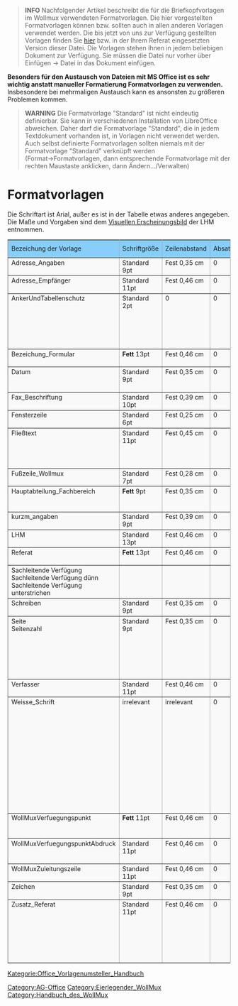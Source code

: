 > **INFO** Nachfolgender Artikel beschreibt die für die Briefkopfvorlagen im Wollmux verwendeten Formatvorlagen. Die hier vorgestellten Formatvorlagen können bzw. sollten auch in allen anderen Vorlagen verwendet werden. Die bis jetzt von uns zur Verfügung gestellten Vorlagen finden Sie [hier](http://limux.tvc.muenchen.de/ablage/sonstiges/wollmux/vorlagen/WOL_Briefkopf-Absatzformate_v1_2005-11-22.ott) bzw. in der Ihrem Referat eingesetzten Version dieser Datei. Die Vorlagen stehen Ihnen in jedem beliebigen Dokument zur Verfügung. Sie müssen die Datei nur vorher über Einfügen &rarr; Datei in das Dokument einfügen.

**Besonders für den Austausch von Dateien mit MS Office ist es sehr wichtig anstatt manueller Formatierung Formatvorlagen zu verwenden.** Insbesondere bei mehrmaligen Austausch kann es ansonsten zu größeren Problemen kommen.

> **WARNING** Die Formatvorlage "Standard" ist nicht eindeutig definierbar. Sie kann in verschiedenen Installation von LibreOffice abweichen. Daher darf die Formatvorlage "Standard", die in jedem Textdokument vorhanden ist, in Vorlagen nicht verwendet werden. Auch selbst definierte Formatvorlagen sollten niemals mit der Formatvorlage "Standard" verknüpft werden (Format&rarr;Formatvorlagen, dann entsprechende Formatvorlage mit der rechten Maustaste anklicken, dann Ändern.../Verwalten)

Formatvorlagen
==============

Die Schriftart ist Arial, außer es ist in der Tabelle etwas anderes angegeben. Die Maße und Vorgaben sind dem [Visuellen Erscheinungsbild](http://intranet.muenchen.de/?url=http://intranet.muenchen.de/basis/publ/erscheinungsbild/index.html) der LHM entnommen.

<table border="2" cellspacing="0" cellpadding="4" rules="all" style="margin:1em 1em 1em 0; border:solid 1px #AAAAAA; border-collapse:collapse; background-color:#F9F9F9; font-size:100%; empty-cells:show;">
<tr>
<td bgcolor="#87CEFA"> Bezeichung der Vorlage
</td>
<td bgcolor="#87CEFA"> Schriftgröße
</td>
<td bgcolor="#87CEFA"> Zeilenabstand
</td>
<td bgcolor="#87CEFA"> Absatzformat
</td>
<td bgcolor="#87CEFA"> Sonstige Einstellungen
</td>
<td bgcolor="#87CEFA"> Verwendung (Beispiel)
</td></tr>
<tr>
<td valign="top">Adresse_Angaben
</td>
<td valign="top">Standard 9pt
</td>
<td valign="top">Fest 0,35 cm
</td>
<td valign="top">0
</td>
<td valign="top">0
</td>
<td valign="top"><div class="thumb tnone"><div class="thumbinner" style="width:182px;"><a href="/wiki/index.php?title=Spezial:Hochladen&amp;wpDestFile=Formatvorlage_Adresse_Angaben.jpg" class="new" title="Datei:Formatvorlage Adresse Angaben.jpg">Datei:Formatvorlage Adresse Angaben.jpg</a>  <div class="thumbcaption"></div></div></div>
</td></tr>
<tr>
<td valign="top">Adresse_Empfänger
</td>
<td valign="top">Standard 11pt
</td>
<td valign="top">Fest 0,46 cm
</td>
<td valign="top">0
</td>
<td valign="top">0
</td>
<td valign="top"><div class="thumb tnone"><div class="thumbinner" style="width:182px;"><a href="/wiki/index.php?title=Spezial:Hochladen&amp;wpDestFile=Formatvorlage_Adresse_Empf%C3%A4nger.jpg" class="new" title="Datei:Formatvorlage Adresse Empfänger.jpg">Datei:Formatvorlage Adresse Empfänger.jpg</a>  <div class="thumbcaption"></div></div></div>
</td></tr>
<tr>
<td valign="top">AnkerUndTabellenschutz
</td>
<td valign="top">Standard 2pt
</td>
<td valign="top">0
</td>
<td valign="top">0
</td>
<td valign="top">0
</td>
<td valign="top">Wird in dem kleinen Bereich vor dem Seitentextbereich verwendet, um diesen Bereich möglichst klein zu halten. Z.B. werden dort die Rahmen verankert.
</td></tr>
<tr>
<td valign="top">Bezeichung_Formular
</td>
<td valign="top"><b>Fett</b> 13pt
</td>
<td valign="top">Fest 0,46 cm
</td>
<td valign="top">0
</td>
<td valign="top">0
</td>
<td valign="top"><div class="thumb tnone"><div class="thumbinner" style="width:182px;"><a href="/wiki/index.php?title=Spezial:Hochladen&amp;wpDestFile=Formatvorlage_Bezeichung_Formular.jpg" class="new" title="Datei:Formatvorlage Bezeichung Formular.jpg">Datei:Formatvorlage Bezeichung Formular.jpg</a>  <div class="thumbcaption"></div></div></div>
</td></tr>
<tr>
<td valign="top">Datum
</td>
<td valign="top">Standard 9pt
</td>
<td valign="top">Fest 0,35 cm
</td>
<td valign="top">0
</td>
<td valign="top">Gilt nur für den Externen Briefkopf.
</td>
<td valign="top"><div class="thumb tnone"><div class="thumbinner" style="width:182px;"><a href="/wiki/index.php?title=Spezial:Hochladen&amp;wpDestFile=Formatvorlage_Datum.jpg" class="new" title="Datei:Formatvorlage Datum.jpg">Datei:Formatvorlage Datum.jpg</a>  <div class="thumbcaption"></div></div></div>
</td></tr>
<tr>
<td valign="top">Fax_Beschriftung
</td>
<td valign="top">Standard 10pt
</td>
<td valign="top">Fest 0,39 cm
</td>
<td valign="top">0
</td>
<td valign="top">0
</td>
<td valign="top"><div class="thumb tnone"><div class="thumbinner" style="width:182px;"><a href="/wiki/index.php?title=Spezial:Hochladen&amp;wpDestFile=Formatvorlage_Fax_Beschriftung.jpg" class="new" title="Datei:Formatvorlage Fax Beschriftung.jpg">Datei:Formatvorlage Fax Beschriftung.jpg</a>  <div class="thumbcaption"></div></div></div>
</td></tr>
<tr>
<td valign="top">Fensterzeile
</td>
<td valign="top">Standard 6pt
</td>
<td valign="top">Fest 0,25 cm
</td>
<td valign="top">0
</td>
<td valign="top">0
</td>
<td valign="top"><div class="thumb tnone"><div class="thumbinner" style="width:182px;"><a href="/wiki/index.php?title=Spezial:Hochladen&amp;wpDestFile=Formatvorlage_Fensterzeile.jpg" class="new" title="Datei:Formatvorlage Fensterzeile.jpg">Datei:Formatvorlage Fensterzeile.jpg</a>  <div class="thumbcaption"></div></div></div>
</td></tr>
<tr>
<td valign="top">Fließtext
</td>
<td valign="top">Standard 11pt
</td>
<td valign="top">Fest 0,45 cm
</td>
<td valign="top">0
</td>
<td valign="top">0
</td>
<td valign="top">Die Schrift für den Bereich im Briefkopf, in dem der tatsächliche Inhalt, z.B Bescheid, Schreiben usw. geschrieben wird.
</td></tr>
<tr>
<td valign="top">Fußzeile_Wollmux
</td>
<td valign="top">Standard 7pt
</td>
<td valign="top">Fest 0,28 cm
</td>
<td valign="top">0
</td>
<td valign="top">0
</td>
<td valign="top"><div class="thumb tnone"><div class="thumbinner" style="width:182px;"><a href="/wiki/index.php?title=Spezial:Hochladen&amp;wpDestFile=Formatvorlage_Fu%C3%9Fzeile_Wollmux.jpg" class="new" title="Datei:Formatvorlage Fußzeile Wollmux.jpg">Datei:Formatvorlage Fußzeile Wollmux.jpg</a>  <div class="thumbcaption"></div></div></div>
</td></tr>
<tr>
<td valign="top">Hauptabteilung_Fachbereich
</td>
<td valign="top"><b>Fett</b> 9pt
</td>
<td valign="top">Fest 0,35 cm
</td>
<td valign="top">0
</td>
<td valign="top">0
</td>
<td valign="top"><div class="thumb tnone"><div class="thumbinner" style="width:182px;"><a href="/wiki/index.php?title=Spezial:Hochladen&amp;wpDestFile=Formatvorlage_Hauptabteilung_Fachbereich.jpg" class="new" title="Datei:Formatvorlage Hauptabteilung Fachbereich.jpg">Datei:Formatvorlage Hauptabteilung Fachbereich.jpg</a>  <div class="thumbcaption"></div></div></div>
</td></tr>
<tr>
<td valign="top">kurzm_angaben
</td>
<td valign="top">Standard 9pt
</td>
<td valign="top">Fest 0,39 cm
</td>
<td valign="top">0
</td>
<td valign="top">0
</td>
<td valign="top"><div class="thumb tnone"><div class="thumbinner" style="width:182px;"><a href="/wiki/index.php?title=Spezial:Hochladen&amp;wpDestFile=Formatvorlage_Kurzm_Angaben.jpg" class="new" title="Datei:Formatvorlage Kurzm Angaben.jpg">Datei:Formatvorlage Kurzm Angaben.jpg</a>  <div class="thumbcaption"></div></div></div>
</td></tr>
<tr>
<td valign="top">LHM
</td>
<td valign="top">Standard 13pt
</td>
<td valign="top">Fest 0,46 cm
</td>
<td valign="top">0
</td>
<td valign="top">0
</td>
<td valign="top"><div class="thumb tnone"><div class="thumbinner" style="width:182px;"><a href="/wiki/index.php?title=Spezial:Hochladen&amp;wpDestFile=Formatvorlage_LHM.jpg" class="new" title="Datei:Formatvorlage LHM.jpg">Datei:Formatvorlage LHM.jpg</a>  <div class="thumbcaption"></div></div></div>
</td></tr>
<tr>
<td valign="top">Referat
</td>
<td valign="top"><b>Fett</b> 13pt
</td>
<td valign="top">Fest 0,46 cm
</td>
<td valign="top">0
</td>
<td valign="top">0
</td>
<td valign="top"><div class="thumb tnone"><div class="thumbinner" style="width:182px;"><a href="/wiki/index.php?title=Spezial:Hochladen&amp;wpDestFile=Formatvorlage_Referat.jpg" class="new" title="Datei:Formatvorlage Referat.jpg">Datei:Formatvorlage Referat.jpg</a>  <div class="thumbcaption"></div></div></div>
</td></tr>
<tr>
<td valign="top">Sachleitende Verfügung<br />Sachleitende Verfügung dünn<br />Sachleitende Verfügung unterstrichen
</td>
<td valign="top">
</td>
<td valign="top">
</td>
<td valign="top">
</td>
<td valign="top">
</td>
<td valign="top">Werden nicht mehr verwendet, da durch den WollMux Komfortdruck ersetzt.
</td></tr>
<tr>
<td valign="top">Schreiben
</td>
<td valign="top">Standard 9pt
</td>
<td valign="top">Fest 0,35 cm
</td>
<td valign="top">0
</td>
<td valign="top">0
</td>
<td valign="top"><div class="thumb tnone"><div class="thumbinner" style="width:182px;"><a href="/wiki/index.php?title=Spezial:Hochladen&amp;wpDestFile=Formatvorlage_Schreiben.jpg" class="new" title="Datei:Formatvorlage Schreiben.jpg">Datei:Formatvorlage Schreiben.jpg</a>  <div class="thumbcaption"></div></div></div>
</td></tr>
<tr>
<td valign="top">Seite<br />Seitenzahl
</td>
<td valign="top">Standard 9pt
</td>
<td valign="top">Fest 0,35 cm
</td>
<td valign="top">0
</td>
<td valign="top">Einzug vor Text: 12.20 cm
</td>
<td valign="top"><div class="thumb tnone"><div class="thumbinner" style="width:182px;"><a href="/wiki/index.php?title=Spezial:Hochladen&amp;wpDestFile=Formatvorlage_Seite.jpg" class="new" title="Datei:Formatvorlage Seite.jpg">Datei:Formatvorlage Seite.jpg</a>  <div class="thumbcaption"></div></div></div>Vorlage für die Formatierung der Seitenzahl. Diese erscheint im internen oder externen Briefkopf ab der Seite 2 oben rechts.
</td></tr>
<tr>
<td valign="top">Verfasser
</td>
<td valign="top">Standard 11pt
</td>
<td valign="top">Fest 0,46 cm
</td>
<td valign="top">0
</td>
<td valign="top">0
</td>
<td valign="top"><div class="thumb tnone"><div class="thumbinner" style="width:182px;"><a href="/wiki/index.php?title=Spezial:Hochladen&amp;wpDestFile=Formatvorlage_Verfasser.jpg" class="new" title="Datei:Formatvorlage Verfasser.jpg">Datei:Formatvorlage Verfasser.jpg</a>  <div class="thumbcaption"></div></div></div>
</td></tr>
<tr>
<td valign="top">Weisse_Schrift
</td>
<td valign="top">irrelevant
</td>
<td valign="top">irrelevant
</td>
<td valign="top">0
</td>
<td valign="top">Die Schriftfarbe ist weiss.
</td>
<td valign="top">Das Konstrukt ist nötig, damit der Bereich hinter den Rahmen mit Absender, Empfängeradresse, usw. nicht beschriftet werden kann. Dieser "Workaround" stellt sicher, dass die Briefköpfe auch mit MS Office austauschbar bleiben und dort noch dem städtischen Erscheinungsbild entsprechen.<div class="thumb tnone"><div class="thumbinner" style="width:182px;"><a href="/wiki/index.php?title=Spezial:Hochladen&amp;wpDestFile=Formatvorlage_Weisse_Schrift.jpg" class="new" title="Datei:Formatvorlage Weisse Schrift.jpg">Datei:Formatvorlage Weisse Schrift.jpg</a>  <div class="thumbcaption"></div></div></div>
</td></tr>
<tr>
<td valign="top">WollMuxVerfuegungspunkt
</td>
<td valign="top"><b>Fett</b> 11pt
</td>
<td valign="top">Fest 0,46 cm
</td>
<td valign="top">0
</td>
<td valign="top">Einzug Erste Zeile -0,7cm
</td>
<td valign="top"><div class="thumb tnone"><div class="thumbinner" style="width:182px;"><a href="/wiki/index.php?title=Spezial:Hochladen&amp;wpDestFile=Formatvorlage_WollMuxVerfuegungspunkt.jpg" class="new" title="Datei:Formatvorlage WollMuxVerfuegungspunkt.jpg">Datei:Formatvorlage WollMuxVerfuegungspunkt.jpg</a>  <div class="thumbcaption"></div></div></div>
</td></tr>
<tr>
<td valign="top">WollMuxVerfuegungspunktAbdruck
</td>
<td valign="top">Standard 11pt
</td>
<td valign="top">Fest 0,46 cm
</td>
<td valign="top">0
</td>
<td valign="top">Einzug Erste Zeile -0,7cm
</td>
<td valign="top"><div class="thumb tnone"><div class="thumbinner" style="width:182px;"><a href="/wiki/index.php?title=Spezial:Hochladen&amp;wpDestFile=Formatvorlage_WollMuxVerfuegungspunktAbdruck.jpg" class="new" title="Datei:Formatvorlage WollMuxVerfuegungspunktAbdruck.jpg">Datei:Formatvorlage WollMuxVerfuegungspunktAbdruck.jpg</a>  <div class="thumbcaption"></div></div></div>
</td></tr>
<tr>
<td valign="top">WollMuxZuleitungszeile
</td>
<td valign="top">Standard 11pt
</td>
<td valign="top">Fest 0,46 cm
</td>
<td valign="top">0
</td>
<td valign="top">Unterstrichen
</td>
<td valign="top"><div class="thumb tnone"><div class="thumbinner" style="width:182px;"><a href="/wiki/index.php?title=Spezial:Hochladen&amp;wpDestFile=Formatvorlage_WollMuxZuleitungszeile.jpg" class="new" title="Datei:Formatvorlage WollMuxZuleitungszeile.jpg">Datei:Formatvorlage WollMuxZuleitungszeile.jpg</a>  <div class="thumbcaption"></div></div></div>
</td></tr>
<tr>
<td valign="top">Zeichen
</td>
<td valign="top">Standard 9pt
</td>
<td valign="top">Fest 0,35 cm
</td>
<td valign="top">0
</td>
<td valign="top">0
</td>
<td valign="top"><div class="thumb tnone"><div class="thumbinner" style="width:182px;"><a href="/wiki/index.php?title=Spezial:Hochladen&amp;wpDestFile=Formatvorlage_Zeichen.jpg" class="new" title="Datei:Formatvorlage Zeichen.jpg">Datei:Formatvorlage Zeichen.jpg</a>  <div class="thumbcaption"></div></div></div>
</td></tr>
<tr>
<td valign="top">Zusatz_Referat
</td>
<td valign="top">Standard 11pt
</td>
<td valign="top">Fest 0,46 cm
</td>
<td valign="top">0
</td>
<td valign="top">0
</td>
<td valign="top"><div class="thumb tnone"><div class="thumbinner" style="width:182px;"><a href="/wiki/index.php?title=Spezial:Hochladen&amp;wpDestFile=Formatvorlage_Zusatz_Referat.jpg" class="new" title="Datei:Formatvorlage Zusatz Referat.jpg">Datei:Formatvorlage Zusatz Referat.jpg</a>  <div class="thumbcaption"></div></div></div> Formatvorlage für die Zusatzbezeichung rechts oben im externen Briefkopf, den manche Dienststellen verwenden, z.B. Tourismusamt.
</td></tr></table>

<Kategorie:Office_Vorlagenumsteller_Handbuch>

<Category:AG-Office> <Category:Eierlegender_WollMux>
<Category:Handbuch_des_WollMux>
